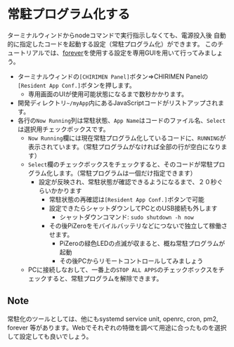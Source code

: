 # 常駐プログラム化する

ターミナルウィンドからnodeコマンドで実行指示しなくても、電源投入後 自動的に指定したコードを起動する設定（常駐プログラム化）ができます。
このチュートリアルでは、[forever](https://www.npmjs.com/package/forever)を使用する設定を専用GUIを用いて行ってみましょう。

* ターミナルウィンドの```[CHIRIMEN Panel]```ボタン⇒CHIRIMEN Panelの```[Resident App Conf.]```ボタンを押します。 
  * 専用画面のUIが使用可能状態になるまで数秒かかります。
* 開発ディレクトリ```~/myApp```内にあるJavaScriptコードがリストアップされます。
* 各行の```Now Running```列は常駐状態、```App Name```はコードのファイル名、```Select```は選択用チェックボックスです。
  * ```Now Running```欄には現在常駐プログラム化しているコードに、```RUNNING```が表示されています。（常駐プログラムがなければ全部の行が空白になります）
  * ```Select```欄のチェックボックスをチェックすると、そのコードが常駐プログラム化します。（常駐プログラムは一個だけ指定できます）
    * 設定が反映され、常駐状態が確認できるようになるまで、２０秒ぐらいかかります
      * 常駐状態の再確認は```[Resident App Conf.]```ボタンで可能
      * 設定できたらシャットダウンしてPCとのUSB接続も外します
        * シャットダウンコマンド: ```sudo shutdown -h now```
      * その後PiZeroをモバイルバッテリなどにつないで独立して稼働させます。
        * PiZeroの緑色LEDの点滅が収まると、概ね常駐プログラムが起動
        * その後PCからリモートコントロールしてみましょう
  * PCに接続しなおして、一番上の```STOP ALL APPS```のチェックボックスをチェックすると、常駐プログラムを解除できます。

<div class="note" role="doc-note">

## Note

常駐化のツールとしては、他にもsystemd service unit, openrc, cron, pm2, forever 等があります。Webでそれぞれの特徴を調べて用途に合ったものを選択して設定しても良いでしょう。

</div>
